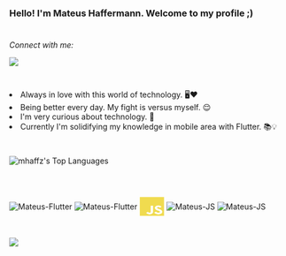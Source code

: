 ### Hello! I'm Mateus Haffermann. Welcome to my profile ;) 
#    
<i>Connect with me:</i>    

<a href="https://www.linkedin.com/in/mateus-haffermann" target="_blank" rel="noopener noreferrer"><img src="https://img.shields.io/badge/-LinkedIn-%230077B5?style=for-the-badge&logo=linkedin&logoColor=white"></a>
#
<li>Always in love with this world of technology. 🖥️❤️</li>
<li>Being better every day. My fight is versus myself. 😌</li>
<li>I'm very curious about technology. 🤔</li>
<li>Currently I'm solidifying my knowledge in mobile area with Flutter. 📚💡</li>

#

![mhaffz's Top Languages](https://github-readme-stats.vercel.app/api/top-langs/?username=mhaffz&theme=gotham&show_icons=true&hide_border=false&layout=compact)

#
<div style="display: inline_block"><br>
  <img align="center" alt="Mateus-Flutter" height="35" width="45" src="https://cdn.jsdelivr.net/gh/devicons/devicon@latest/icons/flutter/flutter-original.svg">
  <img align="center" alt="Mateus-Flutter" height="35" width="45" src="https://cdn.jsdelivr.net/gh/devicons/devicon@latest/icons/dart/dart-original.svg">
  <img align="center" alt="Mateus-JS" height="35" width="45" src="https://raw.githubusercontent.com/devicons/devicon/master/icons/javascript/javascript-plain.svg">
  <img align="center" alt="Mateus-JS" height="35" width="45" src="https://cdn.jsdelivr.net/gh/devicons/devicon@latest/icons/csharp/csharp-original.svg">
  <img align="center" alt="Mateus-JS" height="35" width="45" src="https://cdn.jsdelivr.net/gh/devicons/devicon@latest/icons/linux/linux-original.svg">
</div>

#
<img src="https://user-images.githubusercontent.com/74038190/212284136-03988914-d899-44b4-b1d9-4eeccf656e44.gif">
